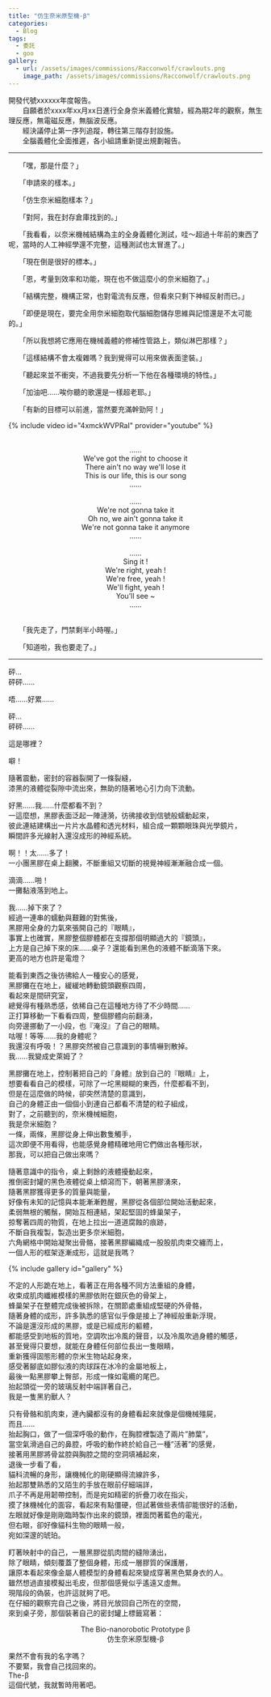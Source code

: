 ```yaml
---
title: "仿生奈米原型機-β"
categories:
  - Blog
tags:
  - 委託
  - goo
gallery:
  - url: /assets/images/commissions/Racconwolf/crawlouts.png
    image_path: /assets/images/commissions/Racconwolf/crawlouts.png
---
```


開發代號xxxxxx年度報告。\
　　自願者於xxxx年xx月xx日進行全身奈米義體化實驗，經為期2年的觀察，無生理反應，無電磁反應，無腦波反應。\
　　經決議停止第一序列追蹤，轉往第三階存封設施。\
　　全腦義體化全面推遲，各小組請重新提出規劃報告。

---

　　「嘿，那是什麼？」

　　「申請來的樣本。」

　　「仿生奈米細胞樣本？」

　　「對阿，我在封存倉庫找到的。」

　　「我看看，以奈米機械結構為主的全身義體化測試，哇～超過十年前的東西了呢，當時的人工神經學還不完整，這種測試也太冒進了。」

　　「現在倒是很好的標本。」

　　「恩，考量到效率和功能，現在也不做這麼小的奈米細胞了。」

　　「結構完整，機構正常，也對電流有反應，但看來只剩下神經反射而已。」

　　「即便是現在，要完全用奈米細胞取代腦細胞儲存思維與記憶還是不太可能的。」

　　「所以我想將它應用在機械義體的修補性管路上，類似淋巴那樣？」

　　「這樣結構不會太複雜嗎？我到覺得可以用來做表面塗裝。」

　　「聽起來並不衝突，不過我要先分析一下他在各種環境的特性。」

　　「加油吧……唉你聽的歌還是一樣超老耶。」

　　「有新的目標可以前進，當然要充滿幹勁阿！」
  
{% include video id="4xmckWVPRaI" provider="youtube" %}

<br>
<center>……
<br>We've got the right to choose it
<br>There ain't no way we'll lose it
<br>This is our life, this is our song
<br>……</center>
<br>
<center>……
<br>We're not gonna take it
<br>Oh no, we ain't gonna take it
<br>We're not gonna take it anymore
<br>……</center>
<br>
<center>……
<br>Sing it !
<br>We're right, yeah !
<br>We're free, yeah !
<br>We'll fight, yeah !
<br>You'll see ~
<br>……</center>
<br>

　　「我先走了，門禁剩半小時喔。」

　　「知道啦，我也要走了。」

---

砰…\
砰砰……

唔……好累……

砰…\
砰砰……

這是哪裡？

噼！

隨著震動，密封的容器裂開了一條裂縫，\
漆黑的液體從裂隙中流出來，無助的隨著地心引力向下流動。

好黑……我……什麼都看不到？\
一這麼想，黑膠表面泛起一陣漣漪，彷彿接收到信號般蠕動起來，\
彼此連結建構出一片片水晶體和透光材料，組合成一顆顆眼珠與光學鏡片，\
瞬間許多光線射入還沒成形的神經系統。

啊！！太……多了！\
一小團黑膠在桌上翻騰，不斷重組又切斷的視覺神經漸漸融合成一個。

滴滴……啪！\
一攤黏液落到地上。

我……掉下來了？\
經過一連串的蠕動與艱難的對焦後，\
黑膠用全身的力氣來張開自己的『眼睛』，\
事實上也確實，黑膠整個膠體都在支撐那個明顯過大的『鏡頭』，\
上方是自己掉下來的床……桌子？還能看到黑色的液體不斷滴落下來。\
更高的地方也許是電燈？

能看到東西之後彷彿給人一種安心的感覺，\
黑膠攤在在地上，緩緩地轉動鏡頭觀察四周，\
看起來是間研究室，\
總覺得有種熟悉感，依稀自己在這種地方待了不少時間……\
正打算移動一下看看四周，整個膠體向前翻湧，\
向旁邊挪動了一小段，也『淹沒』了自己的眼睛。\
咕喔！等等……我的身體呢？\
我還沒有呼吸！？黑膠突然被自己意識到的事情嚇到散掉。\
我……我變成史萊姆了？

黑膠攤在地上，控制著把自己的『身體』放到自己的『眼睛』上，\
想要看看自己的模樣，可除了一坨黑糊糊的東西，什麼都看不到，\
但是在這麼做的時候，卻突然清楚的意識到，\
自己的身體正由一個個小到連自己都看不清楚的粒子組成，\
對了，之前聽到的，奈米機械細胞，\
我是奈米細胞？\
一條，兩條，黑膠從身上伸出數隻觸手，\
這次即便不用看得，也能感覺身體精確地用它們做出各種形狀，\
那我，可以把自己做出來嗎？

隨著意識中的指令，桌上剩餘的液體擾動起來，\
推倒密封罐的黑色液體從桌上傾瀉而下，朝著黑膠湧來，\
隨著黑膠獲得更多的質量與能量，\
好像有未知的記憶與本能漸漸甦醒，黑膠從各個部位開始活動起來，\
柔弱無根的觸鬚，開始互相連結，架起堅固的蜂巢架子，\
掠奪著四周的物質，在地上拉出一道道腐蝕的痕跡，\
不斷自我複製，製造出更多奈米細胞，\
六角網格中開始凝聚出骨骼，接著黑膠編織成一股股肌肉束交纏而上，\
一個人形的框架逐漸成形，這就是我嗎？

{% include gallery id="gallery" %}

不定的人形跪在地上，看著正在用各種不同方法重組的身體，\
收束成肌肉纖維模樣的黑膠依附在銀灰色的骨架上，\
蜂巢架子在整體完成後被拆除，在關節處重組成堅硬的外骨骼，\
隨著身體的成形，許多孰悉的感官似乎像是接上了神經般重新浮現，\
不論是還沒形成的黑膠，或是已經成形的軀體，\
都能感受到地板的質地，空調吹出冷風的聲音，以及冷風吹過身體的觸感，\
甚至覺得只要想，就能在身體任何部位長出一隻眼睛，\
重新獲得固態形體的奈米生物站起身來，\
感受著腳底如膠似液的肉球踩在冰冷的金屬地板上，\
最後一點黑膠攀上臀部，形成一條如電纜的尾巴。\
抬起頭從一旁的玻璃反射中端詳著自己，\
我是一隻黑豹獸人？

只有骨骼和肌肉束，連內臟都沒有的身體看起來就像是個機械殭屍，\
而且……\
抬起胸口，做了一個深呼吸的動作，在胸腔裡製造了兩片”肺葉”，\
當空氣滑過自己的鼻腔，呼吸的動作終於給自己一種”活著”的感覺，\
接著用黑膠將骨盆腔與胸腔之間的空洞填補起來，\
退後一步看了看，\
貓科流暢的身形，讓機械化的剛硬顯得流線許多，\
抬起那雙熟悉的又陌生的手放在眼前仔細端詳，\
爪子不再是用韌帶控制，而是宛如精密的折疊刀收在指尖，\
摸了抹機械化的面容，看起來有點僵硬，但試著做些表情卻能很好的活動，\
左眼就好像是剛剛臨時製作出來的鏡頭，裡面閃著藍色的電光，\
但右眼，卻好像貓科生物的眼睛一般，\
宛如深邃的琥珀。

盯著映射中的自己，一層黑膠從肌肉間的縫隙湧出，\
除了眼睛，傾刻覆蓋了整個身體，形成一層膠質的保護層，\
讓原本看起來像金屬人體模型的身體看起來變成穿著黑色緊身衣的人。\
雖然想過直接模擬出毛皮，但那個感覺似乎遙遠又虛無。\
現階段的偽裝，也許這就夠了吧。\
在仔細的觀察完自己之後，將目光放回自己所在的空間，\
來到桌子旁，那個裝著自己的密封罐上標籤寫著：

<p align="center">The Bio-nanorobotic Prototype β<br>仿生奈米原型機-β</p>

果然不會有我的名字嗎？\
不要緊，我會自己找回來的。\
The-β\
這個代號，我就暫時用著吧。
